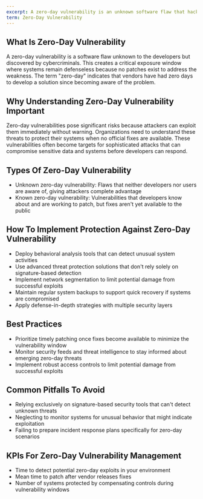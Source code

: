 ```yaml
---
excerpt: A zero-day vulnerability is an unknown software flaw that hackers exploit before developers can fix it.
term: Zero-Day Vulnerability
---
```

## What Is Zero-Day Vulnerability

A zero-day vulnerability is a software flaw unknown to the developers but discovered by cybercriminals. This creates a critical exposure window where systems remain defenseless because no patches exist to address the weakness. The term "zero-day" indicates that vendors have had zero days to develop a solution since becoming aware of the problem.

## Why Understanding Zero-Day Vulnerability Important

Zero-day vulnerabilities pose significant risks because attackers can exploit them immediately without warning. Organizations need to understand these threats to protect their systems when no official fixes are available. These vulnerabilities often become targets for sophisticated attacks that can compromise sensitive data and systems before developers can respond.

## Types Of Zero-Day Vulnerability

- Unknown zero-day vulnerability: Flaws that neither developers nor users are aware of, giving attackers complete advantage
- Known zero-day vulnerability: Vulnerabilities that developers know about and are working to patch, but fixes aren't yet available to the public

## How To Implement Protection Against Zero-Day Vulnerability

- Deploy behavioral analysis tools that can detect unusual system activities
- Use advanced threat protection solutions that don't rely solely on signature-based detection
- Implement network segmentation to limit potential damage from successful exploits
- Maintain regular system backups to support quick recovery if systems are compromised
- Apply defense-in-depth strategies with multiple security layers

## Best Practices

- Prioritize timely patching once fixes become available to minimize the vulnerability window
- Monitor security feeds and threat intelligence to stay informed about emerging zero-day threats
- Implement robust access controls to limit potential damage from successful exploits

## Common Pitfalls To Avoid

- Relying exclusively on signature-based security tools that can't detect unknown threats
- Neglecting to monitor systems for unusual behavior that might indicate exploitation
- Failing to prepare incident response plans specifically for zero-day scenarios

## KPIs For Zero-Day Vulnerability Management

- Time to detect potential zero-day exploits in your environment
- Mean time to patch after vendor releases fixes
- Number of systems protected by compensating controls during vulnerability windows